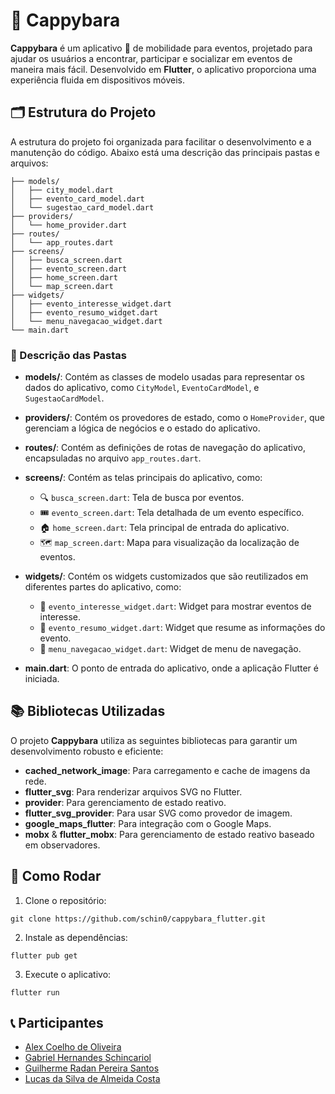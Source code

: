 
# 🦫 Cappybara

**Cappybara** é um aplicativo 📱 de mobilidade para eventos, projetado para ajudar os usuários a encontrar, participar e socializar em eventos de maneira mais fácil. Desenvolvido em **Flutter**, o aplicativo proporciona uma experiência fluida em dispositivos móveis.

## 🗂️ Estrutura do Projeto

A estrutura do projeto foi organizada para facilitar o desenvolvimento e a manutenção do código. Abaixo está uma descrição das principais pastas e arquivos:

```lib/
├── models/
│   ├── city_model.dart
│   ├── evento_card_model.dart
│   └── sugestao_card_model.dart
├── providers/
│   └── home_provider.dart
├── routes/
│   └── app_routes.dart
├── screens/
│   ├── busca_screen.dart
│   ├── evento_screen.dart
│   ├── home_screen.dart
│   └── map_screen.dart
├── widgets/
│   ├── evento_interesse_widget.dart
│   ├── evento_resumo_widget.dart
│   └── menu_navegacao_widget.dart
└── main.dart
``` 

### 📁 Descrição das Pastas

-   **models/**: Contém as classes de modelo usadas para representar os dados do aplicativo, como `CityModel`, `EventoCardModel`, e `SugestaoCardModel`.
    
-   **providers/**: Contém os provedores de estado, como o `HomeProvider`, que gerenciam a lógica de negócios e o estado do aplicativo.
    
-   **routes/**: Contém as definições de rotas de navegação do aplicativo, encapsuladas no arquivo `app_routes.dart`.
    
-   **screens/**: Contém as telas principais do aplicativo, como:
    
    -   🔍 `busca_screen.dart`: Tela de busca por eventos.
    -   🎟️ `evento_screen.dart`: Tela detalhada de um evento específico.
    -   🏠 `home_screen.dart`: Tela principal de entrada do aplicativo.
    -   🗺️ `map_screen.dart`: Mapa para visualização da localização de eventos.
-   **widgets/**: Contém os widgets customizados que são reutilizados em diferentes partes do aplicativo, como:
    
    -   🌟 `evento_interesse_widget.dart`: Widget para mostrar eventos de interesse.
    -   📝 `evento_resumo_widget.dart`: Widget que resume as informações do evento.
    -   📂 `menu_navegacao_widget.dart`: Widget de menu de navegação.
-   **main.dart**: O ponto de entrada do aplicativo, onde a aplicação Flutter é iniciada.
    

## 📚 Bibliotecas Utilizadas

O projeto **Cappybara** utiliza as seguintes bibliotecas para garantir um desenvolvimento robusto e eficiente:

-   **cached_network_image**: Para carregamento e cache de imagens da rede.
-   **flutter_svg**: Para renderizar arquivos SVG no Flutter.
-   **provider**: Para gerenciamento de estado reativo.
-   **flutter_svg_provider**: Para usar SVG como provedor de imagem.
-   **google_maps_flutter**: Para integração com o Google Maps.
-   **mobx** & **flutter_mobx**: Para gerenciamento de estado reativo baseado em observadores.

## 🚀 Como Rodar

1.  Clone o repositório:

`git clone https://github.com/schin0/cappybara_flutter.git` 

2.  Instale as dependências:

`flutter pub get` 

3.  Execute o aplicativo:

`flutter run`

## 📞 Participantes
- [Alex Coelho de Oliveira](https://www.linkedin.com/in/alex-coelho-de-oliveira/)
- [Gabriel Hernandes Schincariol](https://www.linkedin.com/in/gabrielschincariol/)
- [Guilherme Radan Pereira Santos](https://www.linkedin.com/in/guilherme-radan-pereira-santos-0bb65b194/)
- [Lucas da Silva de Almeida Costa](https://www.linkedin.com/in/lucas-costa-7a3b81201/)
